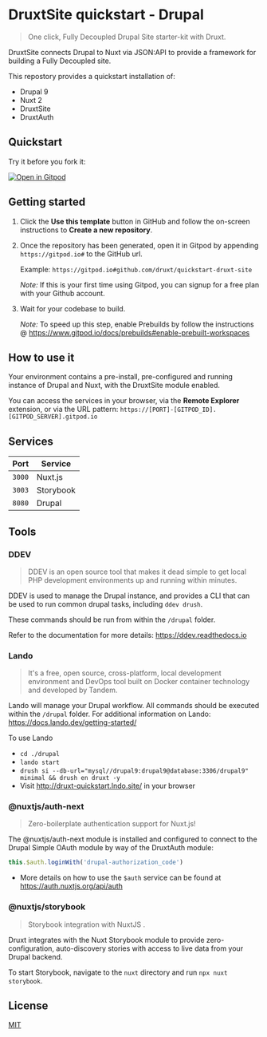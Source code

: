 # DruxtSite quickstart - Drupal

> One click, Fully Decoupled Drupal Site starter-kit with Druxt.

DruxtSite connects Drupal to Nuxt via JSON:API to provide a framework for building a Fully Decoupled site.

This repostory provides a quickstart installation of:
- Drupal 9
- Nuxt 2
- DruxtSite
- DruxtAuth


## Quickstart

Try it before you fork it:

[![Open in Gitpod](https://gitpod.io/button/open-in-gitpod.svg)](https://gitpod.io/#https://github.com/druxt/quickstart-druxt-site)


## Getting started

1. Click the **Use this template** button in GitHub and follow the on-screen instructions to **Create a new repository**.

2. Once the repository has been generated, open it in Gitpod by appending `https://gitpod.io#` to the GitHub url.

   Example: `https://gitpod.io#github.com/druxt/quickstart-druxt-site`

   _Note:_ If this is your first time using Gitpod, you can signup for a free plan with your Github account.

3. Wait for your codebase to build.

   _Note:_ To speed up this step, enable Prebuilds by follow the instructions @ https://www.gitpod.io/docs/prebuilds#enable-prebuilt-workspaces


## How to use it

Your environment contains a pre-install, pre-configured and running instance of Drupal and Nuxt, with the DruxtSite module enabled.

You can access the services in your browser, via the **Remote Explorer** extension, or via the URL pattern: `https://[PORT]-[GITPOD_ID].[GITPOD_SERVER].gitpod.io`


## Services

| Port | Service |
| -- | -- |
| `3000` | Nuxt.js |
| `3003` | Storybook |
| `8080` | Drupal |


## Tools

### DDEV

> DDEV is an open source tool that makes it dead simple to get local PHP development environments up and running within minutes. 

DDEV is used to manage the Drupal instance, and provides a CLI that can be used to run common drupal tasks, including `ddev drush`.

These commands should be run from within the `/drupal` folder.

Refer to the documentation for more details: https://ddev.readthedocs.io

### Lando
> It's a free, open source, cross-platform, local development environment and DevOps tool built on Docker container technology and developed by Tandem.

Lando will manage your Drupal workflow. All commands should be executed within the `/drupal` folder. For additional information on Lando: https://docs.lando.dev/getting-started/

To use Lando

- `cd ./drupal`
- `lando start`
- `drush si --db-url="mysql//drupal9:drupal9@database:3306/drupal9" minimal && drush en druxt -y`
- Visit http://druxt-quickstart.lndo.site/ in your browser

### @nuxtjs/auth-next

> Zero-boilerplate authentication support for Nuxt.js!

The @nuxtjs/auth-next module is installed and configured to connect to the Drupal Simple OAuth module by way of the DruxtAuth module:

```js
this.$auth.loginWith('drupal-authorization_code')
```

- More details on how to use the `$auth` service can be found at https://auth.nuxtjs.org/api/auth

### @nuxtjs/storybook

> Storybook integration with NuxtJS .

Druxt integrates with the Nuxt Storybook module to provide zero-configuration, auto-discovery stories with access to live data from your Drupal backend.

To start Storybook, navigate to the `nuxt` directory and run `npx nuxt storybook`.


## License

[MIT](https://github.com/druxt/druxt.js/blob/develop/LICENSE)
